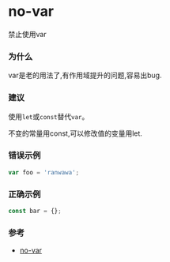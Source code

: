 # no-var

禁止使用var

### 为什么

var是老的用法了,有作用域提升的问题,容易出bug.

### 建议

使用`let`或`const`替代`var`。

不变的常量用const,可以修改值的变量用let.

### 错误示例

```js
var foo = 'ranwawa';
```

### 正确示例

```js
const bar = {};
```

### 参考

- [no-var](https://eslint.org/docs/rules/no-var)
